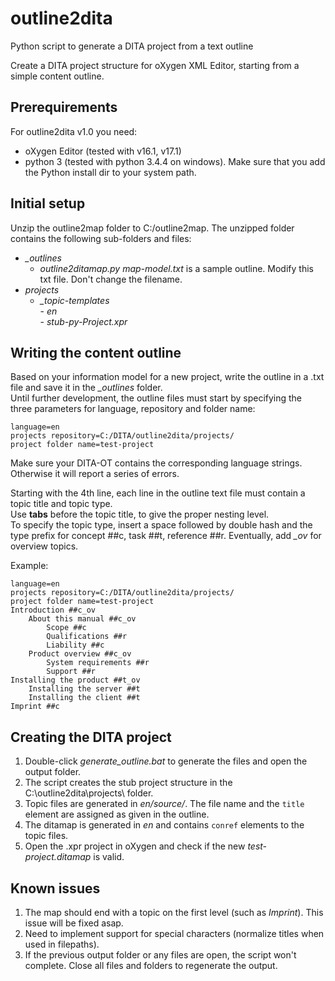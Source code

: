 # outline2dita
Python script to generate a DITA project from a text outline

Create a DITA project structure for oXygen XML Editor, starting from a simple content outline.

## Prerequirements

For outline2dita v1.0 you need:
* oXygen Editor (tested with v16.1, v17.1)
* python 3 (tested with python 3.4.4 on windows). Make sure that you add the Python install dir to your system path.

## Initial setup

Unzip the outline2map folder to C:/outline2map. The unzipped folder contains the following sub-folders and files:

- *_outlines*  
    - *outline2ditamap.py*
      *map-model.txt* is a sample outline. Modify this txt file. Don't change the filename. 
- *projects*  
	- *_topic-templates*  
    		- *en*  
    		- *stub-py-Project.xpr*  

## Writing the content outline

Based on your information model for a new project, write the outline in a .txt file and save it in the *_outlines* folder.  
Until further development, the outline files must start by specifying the three parameters for language, repository and folder name:   
```
language=en  
projects repository=C:/DITA/outline2dita/projects/  
project folder name=test-project
```

Make sure your DITA-OT contains the corresponding language strings. Otherwise it will report a series of errors. 

Starting with the 4th line, each line in the outline text file must contain a topic title and topic type.  
Use **tabs** before the topic title, to give the proper nesting level.  
To specify the topic type, insert a space followed by double hash and the type prefix for concept ##c, task ##t, reference ##r. Eventually, add *_ov* for overview topics.  

Example:  
```
language=en
projects repository=C:/DITA/outline2dita/projects/
project folder name=test-project
Introduction ##c_ov
	About this manual ##c_ov
		Scope ##c
		Qualifications ##r
		Liability ##c
	Product overview ##c_ov
		System requirements ##r
		Support ##r
Installing the product ##t_ov
	Installing the server ##t
	Installing the client ##t
Imprint ##c
```

## Creating the DITA project

1. Double-click *generate_outline.bat* to generate the files and open the output folder.
2. The script creates the stub project structure in the C:\outline2dita\projects\ folder.
4. Topic files are generated in *en/source/*. The file name and the `title` element are assigned as given in the outline.  
5. The ditamap is generated in *en* and contains `conref` elements to the topic files.  
4. Open the .xpr project in oXygen and check if the new *test-project.ditamap* is valid.

## Known issues

1. The map should end with a topic on the first level (such as *Imprint*). This issue will be fixed asap.
2. Need to implement support for special characters (normalize titles when used in filepaths).
3. If the previous output folder or any files are open, the script won't complete. Close all files and folders to regenerate the output.
 
